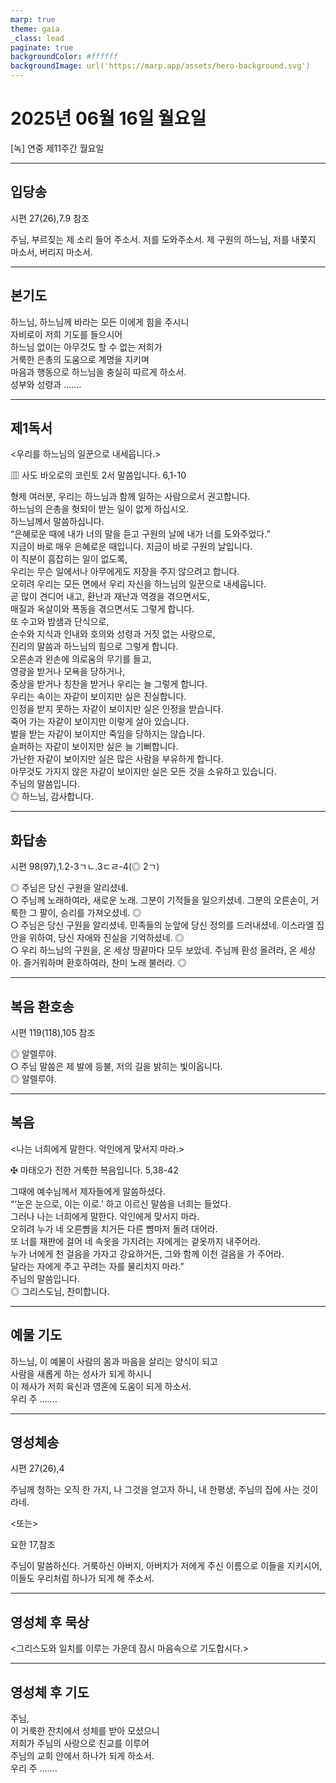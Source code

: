 ```yaml
---
marp: true
theme: gaia
_class: lead
paginate: true
backgroundColor: #ffffff
backgroundImage: url('https://marp.app/assets/hero-background.svg')
---
```


# 2025년 06월 16일 월요일

[녹] 연중 제11주간 월요일  




---

## 입당송

시편 27(26),7.9 참조

주님, 부르짖는 제 소리 들어 주소서. 저를 도와주소서. 제 구원의 하느님, 저를 내쫓지 마소서, 버리지 마소서.  
  


---

## 본기도

하느님, 하느님께 바라는 모든 이에게 힘을 주시니  
자비로이 저희 기도를 들으시어  
하느님 없이는 아무것도 할 수 없는 저희가  
거룩한 은총의 도움으로 계명을 지키며  
마음과 행동으로 하느님을 충실히 따르게 하소서.  
성부와 성령과 …….  
  


---

## 제1독서

<우리를 하느님의 일꾼으로 내세웁니다.>

▥ 사도 바오로의 코린토 2서 말씀입니다. 6,1-10

형제 여러분, 우리는 하느님과 함께 일하는 사람으로서 권고합니다.  
하느님의 은총을 헛되이 받는 일이 없게 하십시오.  
하느님께서 말씀하십니다.  
“은혜로운 때에 내가 너의 말을 듣고 구원의 날에 내가 너를 도와주었다.”  
지금이 바로 매우 은혜로운 때입니다. 지금이 바로 구원의 날입니다.  
이 직분이 흠잡히는 일이 없도록,  
우리는 무슨 일에서나 아무에게도 지장을 주지 않으려고 합니다.  
오히려 우리는 모든 면에서 우리 자신을 하느님의 일꾼으로 내세웁니다.  
곧 많이 견디어 내고, 환난과 재난과 역경을 겪으면서도,  
매질과 옥살이와 폭동을 겪으면서도 그렇게 합니다.  
또 수고와 밤샘과 단식으로,  
순수와 지식과 인내와 호의와 성령과 거짓 없는 사랑으로,  
진리의 말씀과 하느님의 힘으로 그렇게 합니다.  
오른손과 왼손에 의로움의 무기를 들고,  
영광을 받거나 모욕을 당하거나,  
중상을 받거나 칭찬을 받거나 우리는 늘 그렇게 합니다.  
우리는 속이는 자같이 보이지만 실은 진실합니다.  
인정을 받지 못하는 자같이 보이지만 실은 인정을 받습니다.  
죽어 가는 자같이 보이지만 이렇게 살아 있습니다.  
벌을 받는 자같이 보이지만 죽임을 당하지는 않습니다.  
슬퍼하는 자같이 보이지만 실은 늘 기뻐합니다.  
가난한 자같이 보이지만 실은 많은 사람을 부유하게 합니다.  
아무것도 가지지 않은 자같이 보이지만 실은 모든 것을 소유하고 있습니다.  
주님의 말씀입니다.  
◎ 하느님, 감사합니다.  
  


---

## 화답송

시편 98(97),1.2-3ㄱㄴ.3ㄷㄹ-4(◎ 2ㄱ)

◎ 주님은 당신 구원을 알리셨네.  
○ 주님께 노래하여라, 새로운 노래. 그분이 기적들을 일으키셨네. 그분의 오른손이, 거룩한 그 팔이, 승리를 가져오셨네. ◎  
○ 주님은 당신 구원을 알리셨네. 민족들의 눈앞에 당신 정의를 드러내셨네. 이스라엘 집안을 위하여, 당신 자애와 진실을 기억하셨네. ◎  
○ 우리 하느님의 구원을, 온 세상 땅끝마다 모두 보았네. 주님께 환성 올려라, 온 세상아. 즐거워하며 환호하여라, 찬미 노래 불러라. ◎  
  


---

## 복음 환호송

시편 119(118),105 참조

◎ 알렐루야.  
○ 주님 말씀은 제 발에 등불, 저의 길을 밝히는 빛이옵니다.  
◎ 알렐루야.  
  


---

## 복음

<나는 너희에게 말한다. 악인에게 맞서지 마라.>

✠ 마태오가 전한 거룩한 복음입니다. 5,38-42

그때에 예수님께서 제자들에게 말씀하셨다.  
“‘눈은 눈으로, 이는 이로.’ 하고 이르신 말씀을 너희는 들었다.  
그러나 나는 너희에게 말한다. 악인에게 맞서지 마라.  
오히려 누가 네 오른뺨을 치거든 다른 뺨마저 돌려 대어라.  
또 너를 재판에 걸어 네 속옷을 가지려는 자에게는 겉옷까지 내주어라.  
누가 너에게 천 걸음을 가자고 강요하거든, 그와 함께 이천 걸음을 가 주어라.  
달라는 자에게 주고 꾸려는 자를 물리치지 마라.”  
주님의 말씀입니다.  
◎ 그리스도님, 찬미합니다.  
  


---

## 예물 기도

하느님, 이 예물이 사람의 몸과 마음을 살리는 양식이 되고  
사람을 새롭게 하는 성사가 되게 하시니  
이 제사가 저희 육신과 영혼에 도움이 되게 하소서.  
우리 주 …….  
  


---

## 영성체송

시편 27(26),4

주님께 청하는 오직 한 가지, 나 그것을 얻고자 하니, 내 한평생, 주님의 집에 사는 것이라네.  
  
<또는>  
  
요한 17,참조  
  
주님이 말씀하신다. 거룩하신 아버지, 아버지가 저에게 주신 이름으로 이들을 지키시어, 이들도 우리처럼 하나가 되게 해 주소서.  


---

## 영성체 후 묵상

<그리스도와 일치를 이루는 가운데 잠시 마음속으로 기도합시다.>  


---

## 영성체 후 기도

주님,  
이 거룩한 잔치에서 성체를 받아 모셨으니  
저희가 주님의 사랑으로 친교를 이루어  
주님의 교회 안에서 하나가 되게 하소서.  
우리 주 …….